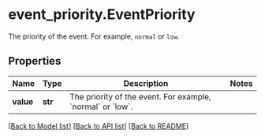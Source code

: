 # event_priority.EventPriority

The priority of the event. For example, `normal` or `low`.
## Properties
Name | Type | Description | Notes
------------ | ------------- | ------------- | -------------
**value** | **str** | The priority of the event. For example, &#x60;normal&#x60; or &#x60;low&#x60;. | 

[[Back to Model list]](../README.md#documentation-for-models) [[Back to API list]](../README.md#documentation-for-api-endpoints) [[Back to README]](../README.md)


